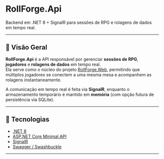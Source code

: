 # RollForge.Api
Backend em .NET 8 + SignalR para sessões de RPG e rolagens de dados em tempo real.

---

## 🎯 Visão Geral

**RollForge.Api** é a API responsável por gerenciar **sessões de RPG**, **jogadores** e **rolagens de dados** em tempo real.  
Ela serve como o núcleo do projeto [RollForge.Web](https://github.com/seuusuario/RollForge.Web), permitindo que múltiplos jogadores se conectem a uma mesma mesa e acompanhem as rolagens instantaneamente.

A comunicação em tempo real é feita via **SignalR**, enquanto o armazenamento temporário é mantido em **memória** (com opção futura de persistência via SQLite).

---

## 🧰 Tecnologias

- [.NET 8](https://dotnet.microsoft.com/)
- [ASP.NET Core Minimal API](https://learn.microsoft.com/aspnet/core)
- [SignalR](https://learn.microsoft.com/aspnet/core/signalr/introduction)
- [Swagger / Swashbuckle](https://github.com/domaindrivendev/Swashbuckle.AspNetCore)

---
